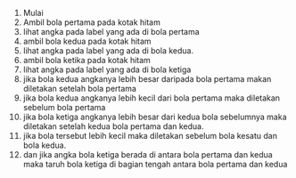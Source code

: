 1. Mulai
2. Ambil bola pertama pada kotak hitam
3. lihat angka pada label yang ada di bola pertama
4. ambil bola kedua pada kotak hitam
5. lihat angka pada label yang ada di bola kedua.
6. ambil bola ketika pada kotak hitam
7. lihat angka pada label yang ada di bola ketiga
8. jika bola kedua angkanya lebih besar daripada bola pertama makan diletakan setelah bola pertama 
9. jika bola kedua angkanya lebih kecil dari bola pertama maka diletakan sebelum bola pertama
10. jika bola ketiga angkanya lebih besar dari kedua bola sebelumnya maka diletakan setelah kedua   bola pertama dan kedua.
11. jika bola tersebut lebih kecil maka diletakan sebelum bola kesatu dan bola kedua. 
12. dan jika angka bola ketiga berada di antara bola pertama dan kedua maka taruh bola ketiga di bagian tengah antara bola pertama dan kedua